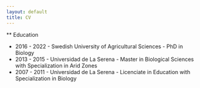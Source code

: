 ```yaml
---
layout: default
title: CV
---
```


** Education

* 2016 - 2022 - Swedish University of Agricultural Sciences - PhD in Biology
* 2013 - 2015 - Universidad de La Serena - Master in Biological Sciences with Specialization in Arid Zones
* 2007 - 2011 - Universidad de La Serena - Licenciate in Education with Specialization in Biology
